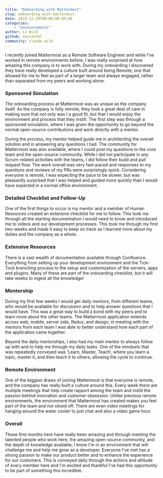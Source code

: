 ```yaml
---
title: "Onboarding with Mattermost"
slug: onboarding-with-mattermost
date: 2019-12-20T00:00:00-04:00
categories:
    - "announcements"
author: CJ Wild
github: imisshtml
community: claude.wild
---
```


I recently joined Mattermost as a Remote Software Engineer and while I’ve worked in remote environments before, I was really surprised at how amazing this company is to work with. During my onboarding I discovered they have really developed a culture built around being Remote; one that allowed for me to feel as part of a larger team and always engaged, rather than separated from my peers and working alone. 

### Sponsored Simulation
The onboarding process at Mattermost was as unique as the company itself. As the company is fully remote, they took a great deal of care in making sure that not only was I a good fit, but that I would enjoy the environment and process that they instill. The first step was through a sponsored simulation, where I was given the opportunity to go beyond the normal open-source contributions and work directly with a mentor. 

During the process, my mentor helped guide me in architecting the overall solution and in answering any questions I had. The community for Mattermost was also available, where I could post my questions to the core team and the open-source community. While I did not participate in any Scrum-related activities with the teams, I did follow their build and pull request flow. The work overall was very fast-paced and responses to my questions and reviews of my PRs were surprisingly quick. Considering everyone is remote, I was expecting the pace to be slower, but was pleasantly surprised that I was helped and guided more quickly than I would have expected in a normal office environment.

### Detailed Checklist and Follow-Up
One of the first things to occur is my mentor and a member of Human Resources created an extensive checklist for me to follow. This took me through all the starting documentation I would need to know and introduced me to videos and our development processes. This took me through my first two-weeks and made it easy to keep on track as I learned more about my duties and the company as a whole. 

### Extensive Resources
There is a vast wealth of documentation available through Confluence. Everything from setting up your development environment and the Tick-Tock branching process to the setup and customization of the servers, apps and plugins. Many of these are part of the onboarding checklist, but it will take weeks to ingest all the knowledge!

### Mentorship
During my first few weeks I would get daily mentors, from different teams, who would be available for discussion and to help answer questions that I would have. This was a great way to build a bond with my peers and to learn more about the other teams. The Mattermost application extends across web, mobile, server side, Redux, and design; in meeting with the mentors from each team I was able to better understand how each part of the application came together. 

Beyond the daily mentorships, I also had my main mentor to always follow up with and to help me through my daily tasks. One of the mindsets that was repeatedly conveyed was ‘Learn, Master, Teach’, where you learn a topic, master it, and then teach it to others; allowing the cycle to continue. 

### Remote Environment
One of the biggest draws of joining Mattermost is that everyone is remote, and the company has really built a culture around this. Every week there are multiple meetings that help create rapport among the team and instill the passion behind innovation and customer obsession. Unlike previous remote environments, the environment that Mattermost has created makes you feel part of the team and not siloed off. There are even video meetings for hanging around the water cooler to just chat and also a video game hour.

### Overall
These first months here have really been amazing and through meeting the talented people who work here, the amazing open-source community, and the depth of knowledge available; I know I'm in an environment that will challenge me and help me grow as a developer. Everyone I've met has a strong passion to make our product better and to enhance the experience for our customers. This is conveyed daily through the actions and attitude of every member here and I'm excited and thankful I've had this opportunity to be part of something this incredible.
